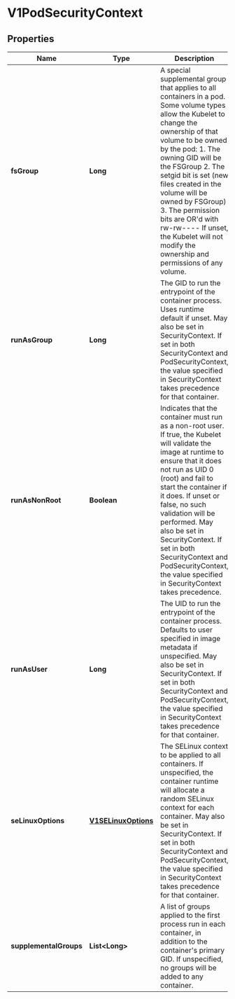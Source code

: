 
# V1PodSecurityContext

## Properties
Name | Type | Description | Notes
------------ | ------------- | ------------- | -------------
**fsGroup** | **Long** | A special supplemental group that applies to all containers in a pod. Some volume types allow the Kubelet to change the ownership of that volume to be owned by the pod:  1. The owning GID will be the FSGroup 2. The setgid bit is set (new files created in the volume will be owned by FSGroup) 3. The permission bits are OR&#39;d with rw-rw----  If unset, the Kubelet will not modify the ownership and permissions of any volume. |  [optional]
**runAsGroup** | **Long** | The GID to run the entrypoint of the container process. Uses runtime default if unset. May also be set in SecurityContext.  If set in both SecurityContext and PodSecurityContext, the value specified in SecurityContext takes precedence for that container. |  [optional]
**runAsNonRoot** | **Boolean** | Indicates that the container must run as a non-root user. If true, the Kubelet will validate the image at runtime to ensure that it does not run as UID 0 (root) and fail to start the container if it does. If unset or false, no such validation will be performed. May also be set in SecurityContext.  If set in both SecurityContext and PodSecurityContext, the value specified in SecurityContext takes precedence. |  [optional]
**runAsUser** | **Long** | The UID to run the entrypoint of the container process. Defaults to user specified in image metadata if unspecified. May also be set in SecurityContext.  If set in both SecurityContext and PodSecurityContext, the value specified in SecurityContext takes precedence for that container. |  [optional]
**seLinuxOptions** | [**V1SELinuxOptions**](V1SELinuxOptions.md) | The SELinux context to be applied to all containers. If unspecified, the container runtime will allocate a random SELinux context for each container.  May also be set in SecurityContext.  If set in both SecurityContext and PodSecurityContext, the value specified in SecurityContext takes precedence for that container. |  [optional]
**supplementalGroups** | **List&lt;Long&gt;** | A list of groups applied to the first process run in each container, in addition to the container&#39;s primary GID.  If unspecified, no groups will be added to any container. |  [optional]



